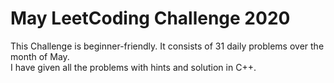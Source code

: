 
# May LeetCoding Challenge 2020<br>
This Challenge is beginner-friendly.
It consists of 31 daily problems over the month of May.<br>
I have given all the problems with hints and solution in C++. 
